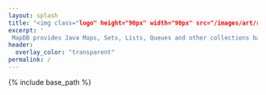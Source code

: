 ```yaml
---
layout: splash
title: "<img class="logo" height="90px" width="90px" src="/images/art/rocket-small.png">  MapDB"
excerpt: '
 MapDB provides Java Maps, Sets, Lists, Queues and other collections backed by off-heap or on-disk storage. It is a hybrid between java collection framework and embedded database engine. It is free and open-source under Apache license. <br />'
header:
  overlay_color: "transparent"
permalink: /
---
```


{% include base_path %}
